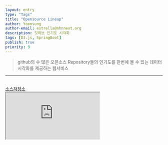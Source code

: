 ```yaml
---
layout: entry
type: "Tags"
title: "Opensource Lineup"
author: Yoonsung
author-email: estrella@nhnnext.org
description: 깃허브 인기도 시각화
tags: [D3.js, SpringBoot]
publish: true
priority: 9
---
```


> github의 수 많은 오픈소스 Repository들의 인기도를 한번에 볼 수 있는 데이터 시각화를 제공하는 웹서비스

***

<br/>
<a href="https://github.com/YoonSung/LibraryPopularityVisualization">소스저장소</a>
<div class="youtube">
	<iframe src="http://www.youtube.com/embed/F0Ut4B_lKg4?autoplay=1" class="video"></iframe>	
</div>
